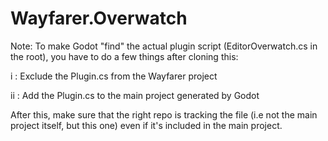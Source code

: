 # Wayfarer.Overwatch

Note: To make Godot "find" the actual plugin script (EditorOverwatch.cs in the root), you have to do a few things after cloning this:

i : Exclude the Plugin.cs from the Wayfarer project

ii : Add the Plugin.cs to the main project generated by Godot

After this, make sure that the right repo is tracking the file (i.e not the main project itself, but this one) even if it's included in the main project.
